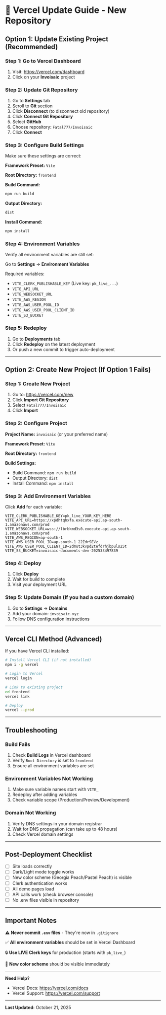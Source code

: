 # 🚀 Vercel Update Guide - New Repository

## Option 1: Update Existing Project (Recommended)

### Step 1: Go to Vercel Dashboard
1. Visit: https://vercel.com/dashboard
2. Click on your **Invoisaic** project

### Step 2: Update Git Repository
1. Go to **Settings** tab
2. Scroll to **Git** section
3. Click **Disconnect** (to disconnect old repository)
4. Click **Connect Git Repository**
5. Select **GitHub**
6. Choose repository: `Fatal777/Invoisaic`
7. Click **Connect**

### Step 3: Configure Build Settings
Make sure these settings are correct:

**Framework Preset:** `Vite`

**Root Directory:** `frontend`

**Build Command:**
```bash
npm run build
```

**Output Directory:**
```bash
dist
```

**Install Command:**
```bash
npm install
```

### Step 4: Environment Variables
Verify all environment variables are still set:

Go to **Settings** → **Environment Variables**

Required variables:
- `VITE_CLERK_PUBLISHABLE_KEY` (Live key: `pk_live_...`)
- `VITE_API_URL`
- `VITE_WEBSOCKET_URL`
- `VITE_AWS_REGION`
- `VITE_AWS_USER_POOL_ID`
- `VITE_AWS_USER_POOL_CLIENT_ID`
- `VITE_S3_BUCKET`

### Step 5: Redeploy
1. Go to **Deployments** tab
2. Click **Redeploy** on the latest deployment
3. Or push a new commit to trigger auto-deployment

---

## Option 2: Create New Project (If Option 1 Fails)

### Step 1: Create New Project
1. Go to: https://vercel.com/new
2. Click **Import Git Repository**
3. Select `Fatal777/Invoisaic`
4. Click **Import**

### Step 2: Configure Project
**Project Name:** `invoisaic` (or your preferred name)

**Framework Preset:** `Vite`

**Root Directory:** `frontend`

**Build Settings:**
- Build Command: `npm run build`
- Output Directory: `dist`
- Install Command: `npm install`

### Step 3: Add Environment Variables
Click **Add** for each variable:

```
VITE_CLERK_PUBLISHABLE_KEY=pk_live_YOUR_KEY_HERE
VITE_API_URL=https://xpdhtqhxfa.execute-api.ap-south-1.amazonaws.com/prod
VITE_WEBSOCKET_URL=wss://lbrbkmd3s0.execute-api.ap-south-1.amazonaws.com/prod
VITE_AWS_REGION=ap-south-1
VITE_AWS_USER_POOL_ID=ap-south-1_22ZdrSEVz
VITE_AWS_USER_POOL_CLIENT_ID=2dmut3kvpd2tefdrhjbpuls25t
VITE_S3_BUCKET=invoisaic-documents-dev-202533497839
```

### Step 4: Deploy
1. Click **Deploy**
2. Wait for build to complete
3. Visit your deployment URL

### Step 5: Update Domain (If you had a custom domain)
1. Go to **Settings** → **Domains**
2. Add your domain: `invoisaic.xyz`
3. Follow DNS configuration instructions

---

## Vercel CLI Method (Advanced)

If you have Vercel CLI installed:

```bash
# Install Vercel CLI (if not installed)
npm i -g vercel

# Login to Vercel
vercel login

# Link to existing project
cd frontend
vercel link

# Deploy
vercel --prod
```

---

## Troubleshooting

### Build Fails
1. Check **Build Logs** in Vercel dashboard
2. Verify `Root Directory` is set to `frontend`
3. Ensure all environment variables are set

### Environment Variables Not Working
1. Make sure variable names start with `VITE_`
2. Redeploy after adding variables
3. Check variable scope (Production/Preview/Development)

### Domain Not Working
1. Verify DNS settings in your domain registrar
2. Wait for DNS propagation (can take up to 48 hours)
3. Check Vercel domain settings

---

## Post-Deployment Checklist

- [ ] Site loads correctly
- [ ] Dark/Light mode toggle works
- [ ] New color scheme (Georgia Peach/Pastel Peach) is visible
- [ ] Clerk authentication works
- [ ] All demo pages load
- [ ] API calls work (check browser console)
- [ ] No .env files visible in repository

---

## Important Notes

⚠️ **Never commit `.env` files** - They're now in `.gitignore`

✅ **All environment variables** should be set in Vercel Dashboard

🔒 **Use LIVE Clerk keys** for production (starts with `pk_live_`)

🎨 **New color scheme** should be visible immediately

---

**Need Help?**
- Vercel Docs: https://vercel.com/docs
- Vercel Support: https://vercel.com/support

---

**Last Updated:** October 21, 2025
